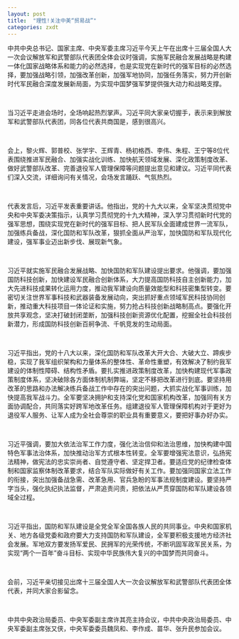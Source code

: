 ```yaml
---
layout: post
title:  "理性!关注中美“贸易战”"
categories: zxdt
---
```


中共中央总书记、国家主席、中央军委主席习近平今天上午在出席十三届全国人大一次会议解放军和武警部队代表团全体会议时强调，实施军民融合发展战略是构建一体化国家战略体系和能力的必然选择，也是实现党在新时代的强军目标的必然选择，要加强战略引领，加强改革创新，加强军地协同，加强任务落实，努力开创新时代军民融合深度发展新局面，为实现中国梦强军梦提供强大动力和战略支撑。

 

当习近平走进会场时，全场响起热烈掌声。习近平同大家亲切握手，表示来到解放军和武警部队代表团，同各位代表共商国是，感到很高兴。

 

会上，黎火辉、郭普校、张学宇、王辉青、杨初格西、李伟、朱程、王宁等8位代表围绕推进军民融合、加强实战化训练、加快航天领域发展、深化政策制度改革、做好武警部队改革、完善退役军人管理保障等问题提出意见和建议。习近平同代表们深入交流，详细询问有关情况，会场发言踊跃、气氛热烈。

 

代表发言后，习近平发表重要讲话。他指出，党的十九大以来，全军坚决贯彻党中央和中央军委决策指示，认真学习贯彻党的十九大精神，深入学习贯彻新时代党的强军思想，围绕实现党在新时代的强军目标、把人民军队全面建成世界一流军队，加强练兵备战，深化国防和军队改革，狠抓全面从严治军，加快国防和军队现代化建设，强军事业迈出新步伐、展现新气象。

 

习近平就实施军民融合发展战略、加快国防和军队建设提出要求。他强调，要加强国防科技创新，加快建设军民融合创新体系，大力提高国防科技自主创新能力，加大先进科技成果转化运用力度，推动我军建设向质量效能型和科技密集型转变。要密切关注世界军事科技和武器装备发展动向，突出抓好重点领域军民科技协同创新，推动重大科技项目一体论证和实施，努力抢占科技创新战略制高点。要强化开放共享观念，坚决打破封闭垄断，加强科技创新资源优化配置，挖掘全社会科技创新潜力，形成国防科技创新百舸争流、千帆竞发的生动局面。

 

习近平指出，党的十八大以来，深化国防和军队改革大开大合、大破大立、蹄疾步稳，实现了我军组织架构和力量体系的整体性、革命性重塑，有效解决了制约我军建设的体制性障碍、结构性矛盾。要扎实推进政策制度改革，加快构建现代军事政策制度体系，坚决破除各方面体制机制弊端，坚定不移把改革进行到底。要坚持用改革的思路和办法解决练兵备战工作中存在的突出问题，大抓实战化军事训练，加快提高我军战斗力。全军要坚决拥护和支持深化党和国家机构改革，加强同有关方面协调配合，共同落实好跨军地改革任务。组建退役军人管理保障机构对于更好为退役军人服务、让军人成为全社会尊崇的职业具有重要意义，要把好事办好办实。

 

习近平强调，要加大依法治军工作力度，强化法治信仰和法治思维，加快构建中国特色军事法治体系，加快推动治军方式根本性转变。全军要增强宪法意识，弘扬宪法精神，做宪法的忠实崇尚者、自觉遵守者、坚定捍卫者。要适应党的纪律检查体制和国家监察体制改革要求，结合军队实际做好有关工作。要加强同国家立法工作的衔接，突出加强备战急需、改革急用、官兵急盼的军事法规制度建设。要坚持严字当头，强化执纪执法监督，严肃追责问责，把依法从严贯穿国防和军队建设各领域全过程。

 

习近平指出，国防和军队建设是全党全军全国各族人民的共同事业。中央和国家机关、地方各级党委和政府要大力支持国防和军队建设，全军要积极支援地方经济社会发展。军地双方要发扬军爱民、民拥军的光荣传统，不断巩固军政军民关系，为实现“两个一百年”奋斗目标、实现中华民族伟大复兴的中国梦而共同奋斗。

 

会前，习近平亲切接见出席十三届全国人大一次会议解放军和武警部队代表团全体代表，并同大家合影留念。

 

中共中央政治局委员、中央军委副主席许其亮主持会议，中共中央政治局委员、中央军委副主席张又侠，中央军委委员魏凤和、李作成、苗华、张升民参加会议。